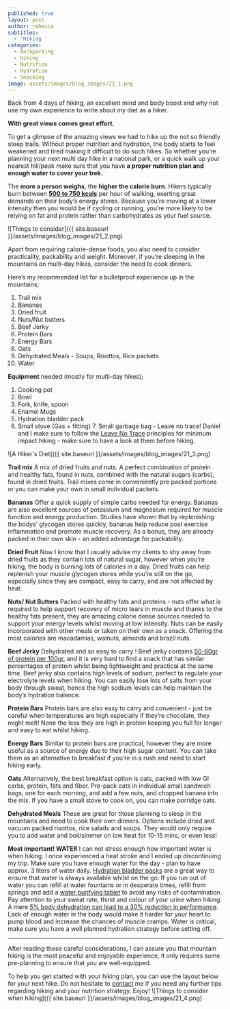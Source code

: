 ```yaml
---
published: true
layout: post
author: rebecca
subtitles:
  - 'Hiking '
categories:
  - Backpacking
  - Hiking
  - Nutrition
  - Hydration
  - Snacking
image: assets/images/blog_images/21_1.png
---
```

Back from 4 days of hiking, an excellent mind and body boost and why not use my own experience to write about my diet as a hiker.

**With great views comes great effort.**

To get a glimpse of the amazing views we had to hike up the not so friendly steep trails. Without proper nutrition and hydration, the body starts to feel weakened and tired making it difficult to do such hikes. 
So whether you’re planning your next multi day hike in a national park, or a quick walk up your nearest hill/peak make sure that you have **a proper nutrition plan and enough water to cover your trek.** 

The **more a person weighs**, the **higher the calorie burn**. Hikers typically burn between [**500 to 750 kcals**](https://cdn-links.lww.com/permalink/mss/a/mss_43_8_2011_06_13_ainsworth_202093_sdc1.pdf) per hour of walking, exerting great demands on their body’s energy stores. Because you’re moving at a lower intensity then you would be if cycling or running, you’re more likely to be relying on fat and protein rather than carbohydrates as your fuel source. 

 ![Things to consider]({{ site.baseurl }}/assets/images/blog_images/21_2.png)

Apart from requiring calorie-dense foods, you also need to consider practicality, packability and weight. Moreover, if you’re sleeping in the mountains on multi-day hikes, consider the need to cook dinners. 

Here’s my recommended list for a bulletproof experience up in the mountains;
1. Trail mix 
2. Bananas
3. Dried fruit
4. Nuts/Nut butters
5. Beef Jerky 
6. Protein Bars 
7. Energy Bars 
8. Oats
9. Dehydrated Meals  - Soups, Risottos, Rice packets
10. Water

**Equipment** needed (mostly for multi-day hikes);
1. Cooking pot 
2. Bowl
3. Fork, knife, spoon
4. Enamel Mugs 
5. Hydration bladder pack 
6. Small stove (Gas + fitting)  7. Small garbage bag - Leave no trace! Daniel and I make sure to follow the [Leave No Trace](https://lnt.org/why/7-principles/) principles for minimum impact hiking - make sure to have a look at them before hiking. 

![A Hiker's Diet]({{ site.baseurl }}/assets/images/blog_images/21_3.png)

**Trail mix** 
A mix of dried fruits and nuts.
A perfect combination of protein and healthy fats, found in nuts, combined with the natural sugars (carbs), found in dried fruits. Trail mixes come in conveniently pre packed portions or you can make your own in small individual packets. 

**Bananas**
Offer a quick supply of simple carbs needed for energy. Bananas are also excellent sources of potassium and magnesium required for muscle function and energy production. Studies have shown that by replenishing the bodys’ glycogen stores quickly, bananas help reduce post exercise inflammation and promote muscle recovery. As a bonus, they are already packed in their own skin - an added advantage for packability. 

**Dried Fruit**
Now I know that I usually advise my clients to shy away from dried fruits as they contain lots of natural sugar, however when you’re hiking, the body is burning lots of calories in a day. Dried fruits can help replenish your muscle glycogen stores while you’re still on the go, especially since they are compact, easy to carry, and are not affected by heat.

**Nuts/ Nut Butters**
Packed with healthy fats and proteins - nuts offer what is required to help support recovery of micro tears in muscle and thanks to the healthy fats present, they are amazing calorie dense sources needed to support your energy levels whilst moving at low intensity. Nuts can be easily incorporated with other meals or taken on their own as a snack. Offering the most calories are macadamias, walnuts, almonds and brazil nuts. 

**Beef Jerky** 
Dehydrated and so easy to carry ! Beef jerky contains [50-60gr of protein per 100gr](https://www.myfitnesspal.com/nutrition-facts-calories/beef-jerky),  and it is very hard to find a snack that has similar percentages of protein whilst being lightweight and practical at the same time. Beef jerky also contains high levels of sodium, perfect to regulate your electrolyte levels when hiking. You can easily lose lots of salts from your body through sweat, hence the high sodium levels can help maintain the body’s hydration balance. 

**Protein Bars** 
Protein bars are also easy to carry and convenient - just be careful when temperatures are high especially if they’re chocolate, they might melt! None the less they are high in protein keeping you full for longer and easy to eat whilst hiking. 

**Energy Bars** 
Similar to protein bars are practical, however they are more useful as a source of energy due to their high sugar content. You can take them as an alternative to breakfast if you’re in a rush and need to start hiking early. 

**Oats**
Alternatively, the best breakfast option is oats, packed with low GI carbs, protein, fats and fiber. Pre-pack oats in individual small sandwich bags, one for each morning, and add a few nuts, and chopped banana into the mix. If you have a small stove to cook on, you can make porridge oats. 

**Dehydrated Meals**
These are great for those planning to sleep in the mountains and need to cook their own dinners. Options include dried and vacuum packed risottos, rice salads and soups. They would only require you to add water and boil/simmer on low heat for 10-15 mins, or even less! 

**Most important! 
WATER**
I can not stress enough how important water is when hiking. I once experienced a heat stroke and I ended up discontinuing my trip. Make sure you have enough water for the day - plan to have approx. 3 liters of water daily. [Hydration bladder packs](https://www.sciencedirect.com/science/article/abs/pii/S1080603218301467) are a great way to ensure that water is always available whilst on the go. If you run out of water you can refill at water fountains or in desperate times, refill from springs and add a [water purifying tablet](https://www.livestrong.com/article/169622-how-water-purification-tablets-work/) to avoid any risks of contamination. Pay attention to your sweat rate, thirst and colour of your urine when hiking. A mere [5% body dehydration can lead to a 30% reduction in performance](https://sportscardiologybc.org/the-effects-of-hydration-on-athletic-performance/). Lack of enough water in the body would make it harder for your heart to pump blood and increase the chances of muscle cramps. Water is critical, make sure you have a well planned hydration strategy before setting off. 

***********************************************************************************************************

After reading these careful considerations, I can assure you that mountain hiking is the most peaceful and enjoyable experience, it only requires some pre-planning to ensure that you are well-equipped. 

To help you get started with your hiking plan, you can use the layout below for your next hike. Do not hesitate to [contact](/contact) me if you need any further tips regarding hiking and your nutrition strategy. Enjoy! 
![Things to consider when hiking]({{ site.baseurl }}/assets/images/blog_images/21_4.png)
